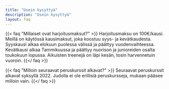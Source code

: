 ```yaml
---
title: "Usein kysyttyä"
description: "Usein kysyttyä"
layout: faq
---
```

{{< faq "Millaiset ovat harjoitusmaksut?" >}}
Harjoitusmaksu on 100€/kausi. Meillä on käytössä kausimaksut, joka koostuu syys- ja kevätkaudesta. Syyskausi alkaa elokuun puolessa välissä ja päättyy vuodenvaihteessa. Kevätkausi alkaa Tammikuussa ja päättyy nuorison ja junioreiden osalta toukokuun lopussa. Aikuisten treenejä on läpi kesän, tosin harvennetuin vuoroin.
{{</ faq >}}

{{< faq "Milloin seuraavat peruskurssit alkavat?" >}}
Seuraavat peruskurssit alkavat syksyllä 2022. Judolla ei ole erillisiä peruskursseja, mukaan pääsee milloin vain.
{{</ faq >}}
